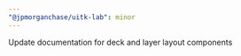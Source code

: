 ```yaml
---
"@jpmorganchase/uitk-lab": minor
---
```


Update documentation for deck and layer layout components
